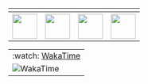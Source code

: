 <div align="center">
<table>
<tr>
 <td align="center" colspan="11"></td>
</tr> 
<tr>
<th><a href="mailto:themorais360@gmail.com" target="_blank"><img src="https://joaopauloaramuni.github.io/image/gmail3.png?raw=true" width="50px" height="50px"/></a>
</th>
<th><a href="https://wa.me/5531996061715" target="_blank"><img src="https://joaopauloaramuni.github.io/image/wpp2.png?raw=true" width="50px" height="50px"/></a>
</th>
<th><a href="https://www.instagram.com/moraispedrom/" target="_blank"><img src="https://joaopauloaramuni.github.io/image/insta2.png?raw=true" width="50px" height="50px"/></a>
</th>
<th><a href="https://www.linkedin.com/in/pedro-henrique-morais-marques/" target="_blank"><img src="https://joaopauloaramuni.github.io/image/linkedin2.png?raw=true" width="50px" height="50px"/></a>
</th>
</td>
</tr>
</table>

<table>
<tr>
 <td align="center">:watch: <a href="https://wakatime.com/@PedroMorais">WakaTime</a></td>
</tr>
 <td>
  <img alt="WakaTime" src="https://github-readme-stats.vercel.app/api/wakatime?username=PedroMorais&theme=dark&layout=compact"/>
 </td>
</table>

